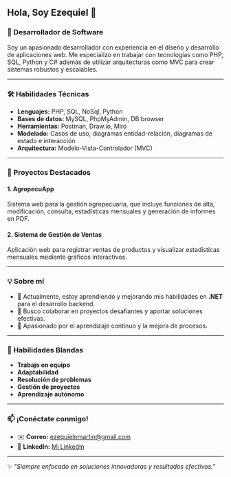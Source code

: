 ## Hola, Soy Ezequiel 👋  
### 🚀 Desarrollador de Software  

Soy un apasionado desarrollador con experiencia en el diseño y desarrollo de aplicaciones web. Me especializo en trabajar con tecnologías como PHP, SQL, Python y C# además de utilizar arquitecturas como MVC para crear sistemas robustos y escalables.  

---

### 🛠️ Habilidades Técnicas  
- **Lenguajes:** PHP, SQL, NoSql, Python  
- **Bases de datos:** MySQL, PhpMyAdmin, DB browser  
- **Herramientas:** Postman, Draw.io, Miro  
- **Modelado:** Casos de uso, diagramas entidad-relación, diagramas de estado e interacción  
- **Arquitectura:** Modelo-Vista-Controlador (MVC)  

---

### 🌟 Proyectos Destacados  
#### **1. AgropecuApp**  
Sistema web para la gestión agropecuaria, que incluye funciones de alta, modificación, consulta, estadísticas mensuales y generación de informes en PDF.  

#### **2. Sistema de Gestión de Ventas**  
Aplicación web para registrar ventas de productos y visualizar estadísticas mensuales mediante gráficos interactivos.  

---

### 💡 Sobre mí  
- 🎯 Actualmente, estoy aprendiendo y mejorando mis habilidades en **.NET** para el desarrollo backend.  
- 🤝 Busco colaborar en proyectos desafiantes y aportar soluciones efectivas.  
- 🌱 Apasionado por el aprendizaje continuo y la mejora de procesos.  

---

### 🌟 Habilidades Blandas  
- **Trabajo en equipo**  
- **Adaptabilidad** 
- **Resolución de problemas**  
- **Gestión de proyectos** 
- **Aprendizaje autónomo**

---

### 📫 ¡Conéctate conmigo!  
- ✉️ **Correo:** [ezequielnmartin@gmail.com](mailto:ezequielnmartin@gmail.com)  
- 💼 **LinkedIn:** [Mi LinkedIn](https://www.linkedin.com/in/ezequielnicolasmartin/)  

---

✨ *"Siempre enfocado en soluciones innovadoras y resultados efectivos."*
